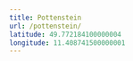 ```yaml
---
title: Pottenstein
url: /pottenstein/
latitude: 49.772184100000004
longitude: 11.408741500000001
---
```


